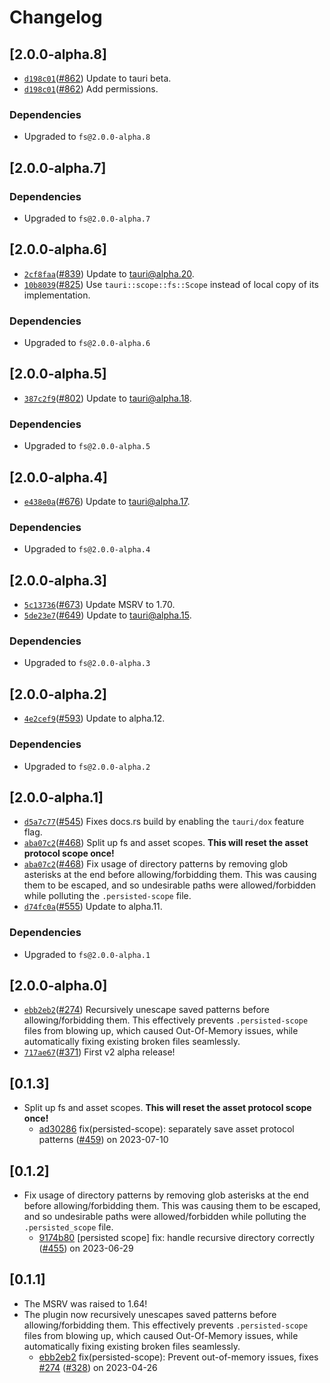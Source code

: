 # Changelog

## \[2.0.0-alpha.8]

- [`d198c01`](https://github.com/tauri-apps/plugins-workspace/commit/d198c014863ee260cb0de88a14b7fc4356ef7474)([#862](https://github.com/tauri-apps/plugins-workspace/pull/862)) Update to tauri beta.
- [`d198c01`](https://github.com/tauri-apps/plugins-workspace/commit/d198c014863ee260cb0de88a14b7fc4356ef7474)([#862](https://github.com/tauri-apps/plugins-workspace/pull/862)) Add permissions.

### Dependencies

- Upgraded to `fs@2.0.0-alpha.8`

## \[2.0.0-alpha.7]

### Dependencies

- Upgraded to `fs@2.0.0-alpha.7`

## \[2.0.0-alpha.6]

- [`2cf8faa`](https://github.com/tauri-apps/plugins-workspace/commit/2cf8faa3e149af55eb86e5aba8ebfc54210ca703)([#839](https://github.com/tauri-apps/plugins-workspace/pull/839)) Update to tauri@alpha.20.
- [`10b8039`](https://github.com/tauri-apps/plugins-workspace/commit/10b80391fcdef28e26124505053fb3a4c4f85e75)([#825](https://github.com/tauri-apps/plugins-workspace/pull/825)) Use `tauri::scope::fs::Scope` instead of local copy of its implementation.

### Dependencies

- Upgraded to `fs@2.0.0-alpha.6`

## \[2.0.0-alpha.5]

- [`387c2f9`](https://github.com/tauri-apps/plugins-workspace/commit/387c2f9e0ce4c75c07ffa3fd76391a25b58f5daf)([#802](https://github.com/tauri-apps/plugins-workspace/pull/802)) Update to tauri@alpha.18.

### Dependencies

- Upgraded to `fs@2.0.0-alpha.5`

## \[2.0.0-alpha.4]

- [`e438e0a`](https://github.com/tauri-apps/plugins-workspace/commit/e438e0a62d4b430a5159f05f13ecd397dd891a0d)([#676](https://github.com/tauri-apps/plugins-workspace/pull/676)) Update to tauri@alpha.17.

### Dependencies

- Upgraded to `fs@2.0.0-alpha.4`

## \[2.0.0-alpha.3]

- [`5c13736`](https://github.com/tauri-apps/plugins-workspace/commit/5c137365c60790e8d4037d449e8237aa3fffdab0)([#673](https://github.com/tauri-apps/plugins-workspace/pull/673)) Update MSRV to 1.70.
- [`5de23e7`](https://github.com/tauri-apps/plugins-workspace/commit/5de23e79f9880921b62e4b7a8819bc0dbc833216)([#649](https://github.com/tauri-apps/plugins-workspace/pull/649)) Update to tauri@alpha.15.

### Dependencies

- Upgraded to `fs@2.0.0-alpha.3`

## \[2.0.0-alpha.2]

- [`4e2cef9`](https://github.com/tauri-apps/plugins-workspace/commit/4e2cef9b702bbbb9cf4ee17de50791cb21f1b2a4)([#593](https://github.com/tauri-apps/plugins-workspace/pull/593)) Update to alpha.12.

### Dependencies

- Upgraded to `fs@2.0.0-alpha.2`

## \[2.0.0-alpha.1]

- [`d5a7c77`](https://github.com/tauri-apps/plugins-workspace/commit/d5a7c77a8d0e7912a6b07b22ed329004edd6e80b)([#545](https://github.com/tauri-apps/plugins-workspace/pull/545)) Fixes docs.rs build by enabling the `tauri/dox` feature flag.
- [`aba07c2`](https://github.com/tauri-apps/plugins-workspace/commit/aba07c27b887c1cc54026024227cb3f74c91e21a)([#468](https://github.com/tauri-apps/plugins-workspace/pull/468)) Split up fs and asset scopes. **This will reset the asset protocol scope once!**
- [`aba07c2`](https://github.com/tauri-apps/plugins-workspace/commit/aba07c27b887c1cc54026024227cb3f74c91e21a)([#468](https://github.com/tauri-apps/plugins-workspace/pull/468)) Fix usage of directory patterns by removing glob asterisks at the end before allowing/forbidding them. This was causing them to be escaped, and so undesirable paths were allowed/forbidden while polluting the `.persisted-scope` file.
- [`d74fc0a`](https://github.com/tauri-apps/plugins-workspace/commit/d74fc0a097996e90a37be8f57d50b7d1f6ca616f)([#555](https://github.com/tauri-apps/plugins-workspace/pull/555)) Update to alpha.11.

### Dependencies

- Upgraded to `fs@2.0.0-alpha.1`

## \[2.0.0-alpha.0]

- [`ebb2eb2`](https://github.com/tauri-apps/plugins-workspace/commit/ebb2eb2fe2ebfbb70530d16a983d396aa5829aa1)([#274](https://github.com/tauri-apps/plugins-workspace/pull/274)) Recursively unescape saved patterns before allowing/forbidding them. This effectively prevents `.persisted-scope` files from blowing up, which caused Out-Of-Memory issues, while automatically fixing existing broken files seamlessly.
- [`717ae67`](https://github.com/tauri-apps/plugins-workspace/commit/717ae670978feb4492fac1f295998b93f2b9347f)([#371](https://github.com/tauri-apps/plugins-workspace/pull/371)) First v2 alpha release!

## \[0.1.3]

- Split up fs and asset scopes. **This will reset the asset protocol scope once!**
  - [ad30286](https://github.com/tauri-apps/plugins-workspace/commit/ad3028646c96ed213a2f483823ffdc3c17b5fc1e) fix(persisted-scope): separately save asset protocol patterns ([#459](https://github.com/tauri-apps/plugins-workspace/pull/459)) on 2023-07-10

## \[0.1.2]

- Fix usage of directory patterns by removing glob asterisks at the end before allowing/forbidding them. This was causing them to be escaped, and so undesirable paths were allowed/forbidden while polluting the `.persisted_scope` file.
  - [9174b80](https://github.com/tauri-apps/plugins-workspace/commit/9174b808dc37154999c119fcc3f31258a9c5a3fb) \[persisted scope] fix: handle recursive directory correctly ([#455](https://github.com/tauri-apps/plugins-workspace/pull/455)) on 2023-06-29

## \[0.1.1]

- The MSRV was raised to 1.64!
- The plugin now recursively unescapes saved patterns before allowing/forbidding them. This effectively prevents `.persisted-scope` files from blowing up, which caused Out-Of-Memory issues, while automatically fixing existing broken files seamlessly.
  - [ebb2eb2](https://github.com/tauri-apps/plugins-workspace/commit/ebb2eb2fe2ebfbb70530d16a983d396aa5829aa1) fix(persisted-scope): Prevent out-of-memory issues, fixes [#274](https://github.com/tauri-apps/plugins-workspace/pull/274) ([#328](https://github.com/tauri-apps/plugins-workspace/pull/328)) on 2023-04-26
